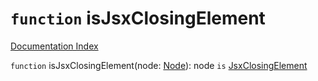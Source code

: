 # `function` isJsxClosingElement

[Documentation Index](../README.md)

`function` isJsxClosingElement(node: [Node](../interface.Node/README.md)): node `is` [JsxClosingElement](../interface.JsxClosingElement/README.md)

